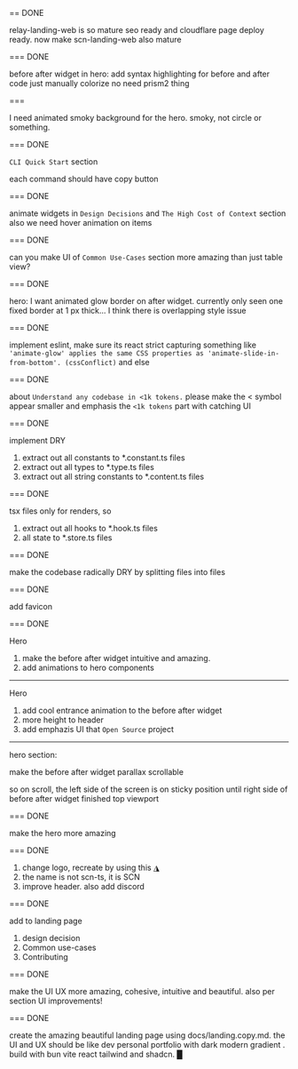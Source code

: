 == DONE

relay-landing-web is so mature seo ready and cloudflare page deploy ready. now make scn-landing-web also mature

=== DONE

before after widget in hero: add syntax highlighting for before and after code
just manually colorize no need prism2 thing

===

I need animated smoky background for the hero. smoky, not circle or something.

=== DONE

`CLI Quick Start` section

each command should have copy button

=== DONE

animate widgets in `Design Decisions` and `The High Cost of Context` section
also we need hover animation on items

=== DONE

can you make UI of `Common Use-Cases` section more amazing than just table view?

=== DONE

hero: I want animated glow border on after widget. currently only seen one fixed border at 1 px thick... I think there is overlapping style issue

=== DONE

implement eslint, make sure its react strict capturing something like ```'animate-glow' applies the same CSS properties as 'animate-slide-in-from-bottom'. (cssConflict)``` and else

=== DONE

about `Understand any codebase in <1k tokens.` please make the < symbol appear smaller and emphasis the `<1k tokens` part with catching UI

=== DONE

implement DRY

1. extract out all constants to *.constant.ts files
2. extract out all types to *.type.ts files
3. extract out all string constants to *.content.ts files


=== DONE

tsx files only for renders, so

1. extract out all hooks to *.hook.ts files
2. all state to *.store.ts files

=== DONE

make the codebase radically DRY by splitting files into files

=== DONE

add favicon

=== DONE

Hero

1. make the before after widget intuitive and amazing.
2. add animations to hero components

---

Hero

1. add cool entrance animation to the before after widget
2. more height to header
3. add emphazis UI that `Open Source` project

---

hero section:

make the before after widget parallax scrollable

so on scroll, the left side of the screen is on sticky position until right side of before after widget finished top viewport

=== DONE

make the hero more amazing

=== DONE

1. change logo, recreate by using this ◮
2. the name is not scn-ts, it is SCN
3. improve header. also add discord

=== DONE

add to landing page

1. design decision
2. Common use-cases
3. Contributing

=== DONE

make the UI UX more amazing, cohesive, intuitive and beautiful. also per section UI improvements!

=== DONE

create the amazing beautiful landing page using docs/landing.copy.md. the UI and UX should be like dev personal portfolio with dark modern gradient . build with bun vite react tailwind and shadcn. █
